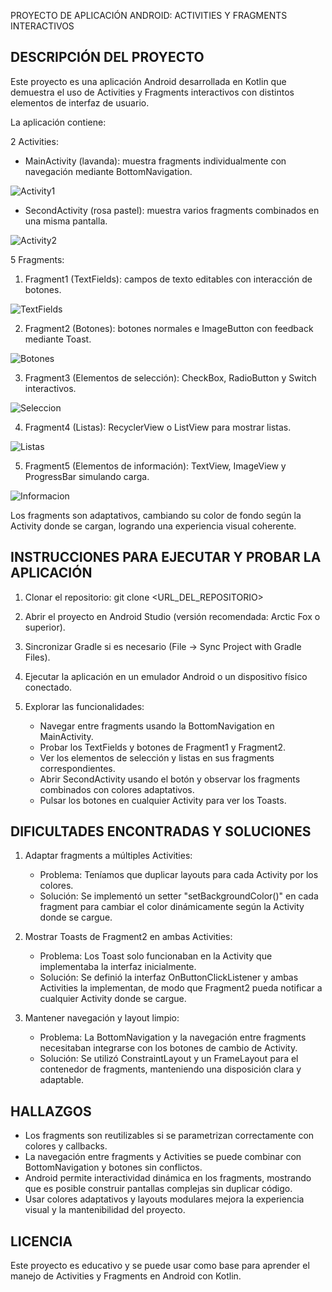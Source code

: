 PROYECTO DE APLICACIÓN ANDROID: ACTIVITIES Y FRAGMENTS INTERACTIVOS

DESCRIPCIÓN DEL PROYECTO
------------------------
Este proyecto es una aplicación Android desarrollada en Kotlin que demuestra el uso de Activities y Fragments interactivos con distintos elementos de interfaz de usuario.

La aplicación contiene:

2 Activities:
- MainActivity (lavanda): muestra fragments individualmente con navegación mediante BottomNavigation.

![Activity1](images/activity1.jpg)

- SecondActivity (rosa pastel): muestra varios fragments combinados en una misma pantalla.

![Activity2](images/activity2.jpg)

5 Fragments:
1. Fragment1 (TextFields): campos de texto editables con interacción de botones.

![TextFields](images/fragment1.jpg)

2. Fragment2 (Botones): botones normales e ImageButton con feedback mediante Toast.

![Botones](images/fragment2.jpg)

3. Fragment3 (Elementos de selección): CheckBox, RadioButton y Switch interactivos.

![Seleccion](images/fragment3.jpg)

4. Fragment4 (Listas): RecyclerView o ListView para mostrar listas.

![Listas](images/fragment4.jpg)

5. Fragment5 (Elementos de información): TextView, ImageView y ProgressBar simulando carga.

![Informacion](images/fragment5.jpg)

Los fragments son adaptativos, cambiando su color de fondo según la Activity donde se cargan, logrando una experiencia visual coherente.

INSTRUCCIONES PARA EJECUTAR Y PROBAR LA APLICACIÓN
--------------------------------------------------
1. Clonar el repositorio:
   git clone <URL_DEL_REPOSITORIO>

2. Abrir el proyecto en Android Studio (versión recomendada: Arctic Fox o superior).

3. Sincronizar Gradle si es necesario (File -> Sync Project with Gradle Files).

4. Ejecutar la aplicación en un emulador Android o un dispositivo físico conectado.

5. Explorar las funcionalidades:
   - Navegar entre fragments usando la BottomNavigation en MainActivity.
   - Probar los TextFields y botones de Fragment1 y Fragment2.
   - Ver los elementos de selección y listas en sus fragments correspondientes.
   - Abrir SecondActivity usando el botón y observar los fragments combinados con colores adaptativos.
   - Pulsar los botones en cualquier Activity para ver los Toasts.

DIFICULTADES ENCONTRADAS Y SOLUCIONES
-------------------------------------
1. Adaptar fragments a múltiples Activities:
   - Problema: Teníamos que duplicar layouts para cada Activity por los colores.
   - Solución: Se implementó un setter "setBackgroundColor()" en cada fragment para cambiar el color dinámicamente según la Activity donde se cargue.

2. Mostrar Toasts de Fragment2 en ambas Activities:
   - Problema: Los Toast solo funcionaban en la Activity que implementaba la interfaz inicialmente.
   - Solución: Se definió la interfaz OnButtonClickListener y ambas Activities la implementan, de modo que Fragment2 pueda notificar a cualquier Activity donde se cargue.

3. Mantener navegación y layout limpio:
   - Problema: La BottomNavigation y la navegación entre fragments necesitaban integrarse con los botones de cambio de Activity.
   - Solución: Se utilizó ConstraintLayout y un FrameLayout para el contenedor de fragments, manteniendo una disposición clara y adaptable.

HALLAZGOS
---------
- Los fragments son reutilizables si se parametrizan correctamente con colores y callbacks.
- La navegación entre fragments y Activities se puede combinar con BottomNavigation y botones sin conflictos.
- Android permite interactividad dinámica en los fragments, mostrando que es posible construir pantallas complejas sin duplicar código.
- Usar colores adaptativos y layouts modulares mejora la experiencia visual y la mantenibilidad del proyecto.

LICENCIA
--------
Este proyecto es educativo y se puede usar como base para aprender el manejo de Activities y Fragments en Android con Kotlin.
